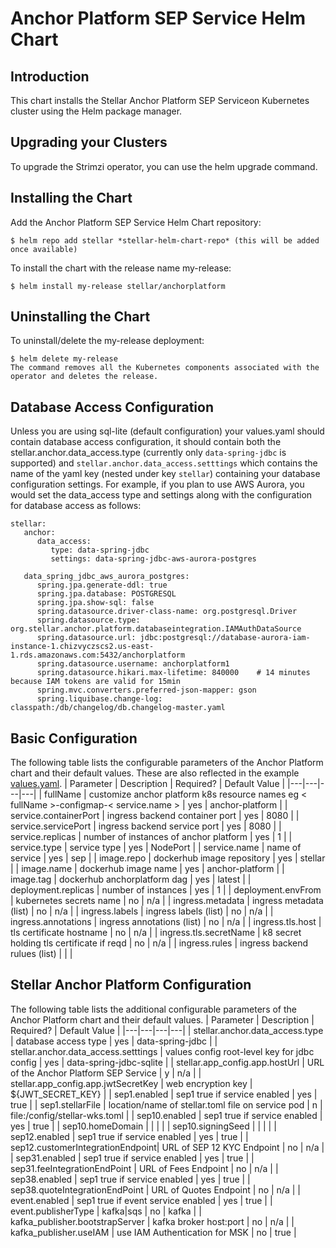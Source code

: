 # Anchor Platform SEP Service Helm Chart
## Introduction
This chart installs the Stellar Anchor Platform SEP Serviceon Kubernetes cluster using the Helm package manager.
## Upgrading your Clusters
To upgrade the Strimzi operator, you can use the helm upgrade command.
## Installing the Chart
Add the Anchor Platform SEP Service Helm Chart repository:
```
$ helm repo add stellar *stellar-helm-chart-repo* (this will be added once available)
```
To install the chart with the release name my-release:
```
$ helm install my-release stellar/anchorplatform
```
## Uninstalling the Chart
To uninstall/delete the my-release deployment:

```
$ helm delete my-release
The command removes all the Kubernetes components associated with the operator and deletes the release.
```

## Database Access Configuration
Unless you are using sql-lite (default configuration) your values.yaml should contain database access configuration, it should contain both the stellar.anchor.data_access.type (currently only `data-spring-jdbc` is supported) and `stellar.anchor.data_access.setttings` which contains the name of the  yaml key (nested under key `stellar`) containing your database configuration settings.  For example, if you plan to use AWS Aurora, you would set the data_access type and settings along with the configuration for database access as follows:

```
stellar:
   anchor:
      data_access:
         type: data-spring-jdbc
         settings: data-spring-jdbc-aws-aurora-postgres

   data_spring_jdbc_aws_aurora_postgres:
      spring.jpa.generate-ddl: true
      spring.jpa.database: POSTGRESQL
      spring.jpa.show-sql: false
      spring.datasource.driver-class-name: org.postgresql.Driver
      spring.datasource.type: org.stellar.anchor.platform.databaseintegration.IAMAuthDataSource
      spring.datasource.url: jdbc:postgresql://database-aurora-iam-instance-1.chizvyczscs2.us-east-1.rds.amazonaws.com:5432/anchorplatform
      spring.datasource.username: anchorplatform1
      spring.datasource.hikari.max-lifetime: 840000    # 14 minutes because IAM tokens are valid for 15min
      spring.mvc.converters.preferred-json-mapper: gson
      spring.liquibase.change-log: classpath:/db/changelog/db.changelog-master.yaml
```
## Basic Configuration
The following table lists the configurable parameters of the Anchor Platform chart and their default values.  These are also reflected in the example [values.yaml](./values.yaml).
|  Parameter | Description | Required?  | Default Value | 
|---|---|---|---|
|  fullName | customize anchor platform k8s resource names  eg < fullName >-configmap-< service.name >  |  yes  | anchor-platform  |
| service.containerPort | ingress backend container port   | yes  | 8080  |
| service.servicePort  |  ingress backend service port | yes  | 8080  |
| service.replicas  | number of instances of anchor platform  | yes  | 1 |
| service.type  | service type  | yes  | NodePort  |
| service.name  | name of service  | yes   | sep  |
| image.repo  | dockerhub image repository | yes  | stellar |
| image.name  | dockerhub image name  | yes  | anchor-platform  |
| image.tag  | dockerhub anchorplatform dag  | yes | latest |
| deployment.replicas  | number of instances  | yes  | 1 |
| deployment.envFrom | kubernetes secrets name | no  | n/a  |
| ingress.metadata  | ingress metadata (list)  | no  | n/a |
| ingress.labels  | ingress labels (list)  | no | n/a  |
| ingress.annotations | ingress annotations (list)  | no  | n/a  |
| ingress.tls.host  | tls certificate hostname | no  | n/a  |
| ingress.tls.secretName  | k8 secret holding tls certificate if reqd  | no  | n/a  |
| ingress.rules  | ingress backend rulues (list)  |   |   |

## Stellar Anchor Platform Configuration
The following table lists the additional configurable parameters of the Anchor Platform chart and their default values.
|  Parameter | Description | Required?  | Default Value | 
|---|---|---|---|
| stellar.anchor.data_access.type  | database access type  | yes  | data-spring-jdbc  |
| stellar.anchor.data_access.setttings  | values config root-level key for jdbc config  | yes | data-spring-jdbc-sqlite  |
| stellar.app_config.app.hostUrl  | URL of the Anchor Platform SEP Service   | y  | n/a |
| stellar.app_config.app.jwtSecretKey | web encryption key | ${JWT_SECRET_KEY} |
| sep1.enabled | sep1 true if service enabled | yes  | true  |
| sep1.stellarFile | location/name of stellar.toml file on service pod  | n | file:/config/stellar-wks.toml  |
| sep10.enabled | sep1 true if service enabled | yes | true |
| sep10.homeDomain |   |   |   |
| sep10.signingSeed |   |   |   |
| sep12.enabled  | sep1 true if service enabled | yes | true |
| sep12.customerIntegrationEndpoint| URL of SEP 12 KYC Endpoint  | no  | n/a  |
| sep31.enabled  | sep1 true if service enabled | yes | true |
| sep31.feeIntegrationEndPoint  | URL of Fees Endpoint  | no  | n/a  |
| sep38.enabled  | sep1 true if service enabled | yes | true |
| sep38.quoteIntegrationEndPoint  | URL of Quotes Endpoint  | no  | n/a  |
| event.enabled  | sep1 true if event service enabled | yes | true |
| event.publisherType  | kafka|sqs  | no  | kafka  |
| kafka_publisher.bootstrapServer  | kafka broker host:port | no | n/a  |
| kafka_publisher.useIAM  | use IAM Authentication for MSK  | no | true  |
